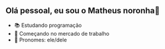 ## Olá pessoal, eu sou o Matheus noronha👋

- 📚 Estudando programação
- 🏢 Começando no mercado de trabalho
- 🙍 Pronomes: ele/dele
